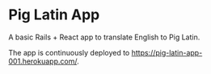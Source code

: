 # Pig Latin App

A basic Rails + React app to translate English to Pig Latin.

The app is continuously deployed to https://pig-latin-app-001.herokuapp.com/.


